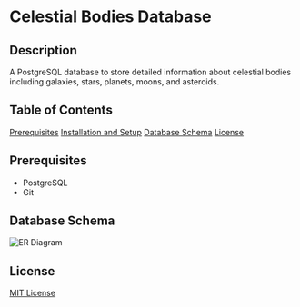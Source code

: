# Celestial Bodies Database

## Description
A PostgreSQL database to store detailed information about celestial bodies including galaxies, stars, planets, moons, and asteroids.

## Table of Contents
 [Prerequisites](#prerequisites)
 [Installation and Setup](#installation-and-setup)
 [Database Schema](#database-schema)
 [License](#license)

## Prerequisites
- PostgreSQL
- Git

## Database Schema
![ER Diagram]()


## License
[MIT License](LICENSE)
